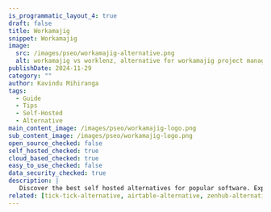 ```yaml
---
is_programmatic_layout_4: true
draft: false
title: Workamajig
snippet: Workamajig
image:
  src: /images/pseo/workamajig-alternative.png
  alt: workamajig vs worklenz, alternative for workamajig project managemet tool, task management, resource management, productivity, self-hosted
publishDate: 2024-11-29
category: ""
author: Kavindu Mihiranga
tags:
  - Guide
  - Tips
  - Self-Hosted
  - Alternative
main_content_image: /images/pseo/workamajig-logo.png
sub_content_image: /images/pseo/workamajig-logo.png
open_source_checked: false
self_hosted_checked: true
cloud_based_checked: true
easy_to_use_checked: false
data_security_checked: true
description: |
   Discover the best self hosted alternatives for popular software. Explore our comprehensive guides and find the perfect solution for your needs today.
related: [tick-tick-alternative, airtable-alternative, zenhub-alternative, confluence-alternative]
---
```

